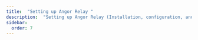```yaml
---
title:  "Setting up Angor Relay "
description:  "Setting up Angor Relay (Installation, configuration, and best practices)"
sidebar:
  order: 7
---
```

